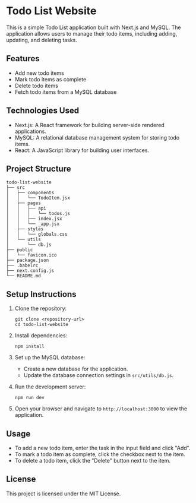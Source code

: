 # Todo List Website

This is a simple Todo List application built with Next.js and MySQL. The application allows users to manage their todo items, including adding, updating, and deleting tasks.

## Features

- Add new todo items
- Mark todo items as complete
- Delete todo items
- Fetch todo items from a MySQL database

## Technologies Used

- Next.js: A React framework for building server-side rendered applications.
- MySQL: A relational database management system for storing todo items.
- React: A JavaScript library for building user interfaces.

## Project Structure

```
todo-list-website
├── src
│   ├── components
│   │   └── TodoItem.jsx
│   ├── pages
│   │   ├── api
│   │   │   └── todos.js
│   │   ├── index.jsx
│   │   └── _app.jsx
│   ├── styles
│   │   └── globals.css
│   └── utils
│       └── db.js
├── public
│   └── favicon.ico
├── package.json
├── .babelrc
├── next.config.js
└── README.md
```

## Setup Instructions

1. Clone the repository:
   ```
   git clone <repository-url>
   cd todo-list-website
   ```

2. Install dependencies:
   ```
   npm install
   ```

3. Set up the MySQL database:
   - Create a new database for the application.
   - Update the database connection settings in `src/utils/db.js`.

4. Run the development server:
   ```
   npm run dev
   ```

5. Open your browser and navigate to `http://localhost:3000` to view the application.

## Usage

- To add a new todo item, enter the task in the input field and click "Add".
- To mark a todo item as complete, click the checkbox next to the item.
- To delete a todo item, click the "Delete" button next to the item.

## License

This project is licensed under the MIT License.